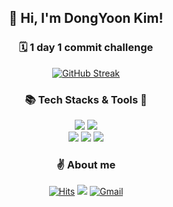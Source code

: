 <div align="center">

## 🙌 Hi, I'm DongYoon Kim!

### 🗓 1 day 1 commit challenge
[![GitHub Streak](https://streak-stats.demolab.com/?user=drew105&)](https://git.io/streak-stats)

### 📚 Tech Stacks & Tools 🔨
<img src="https://img.shields.io/badge/iOS-000000?style=round-square&logo=iOS&logoColor=white"/> <img src="https://img.shields.io/badge/Swift-F05138?style=round-square&logo=Swift&logoColor=white"/>
<br>
<img src="https://img.shields.io/badge/Xcode-147EFB?style=round-square&logo=Xcode&logoColor=white"/> <img src="https://img.shields.io/badge/Firebase-FFCA28?style=round-square&logo=Firebase&logoColor=white"/> <img src="https://img.shields.io/badge/Figma-512BD4?style=round-square&logo=Figma&logoColor=white"/>

### ✌️ About me
[![Hits](https://hits.seeyoufarm.com/api/count/incr/badge.svg?url=https%3A%2F%2Fgithub.com%2Fdrew105&count_bg=%23787878&title_bg=%23373737&icon=github.svg&icon_color=%23FFFFFF&title=&edge_flat=false)](https://hits.seeyoufarm.com)
<a href="https://www.instagram.com/drew.105/" target="_blank"><img src="https://img.shields.io/badge/Instagram-E4405F?style=flat&logo=Instagram&logoColor=white"/></a>
[![Gmail](https://img.shields.io/badge/-Gmail-c14438?style=flat&logo=Gmail&logoColor=white)](mailto:dongyoon.dev@gmail.com)
<!-- <a href="https://hungry-random-aa3.notion.site/Portfolio-4adb28e9de3749b2b725a1591d850d3a" target="_blank"><img src="https://img.shields.io/badge/Portfolio-FFFFFF?style=round-square&logo=Notion&logoColor=black"/></a>  -->

